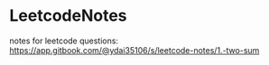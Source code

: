 # LeetcodeNotes
 notes for leetcode questions: https://app.gitbook.com/@ydai35106/s/leetcode-notes/1.-two-sum
